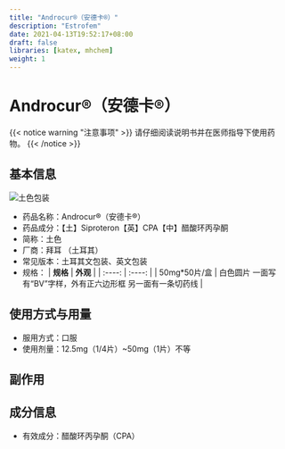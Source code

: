 ```yaml
---
title: "Androcur®（安德卡®）"
description: "Estrofem"
date: 2021-04-13T19:52:17+08:00
draft: false
libraries: [katex, mhchem]
weight: 1
---
```


# Androcur®（安德卡®）

{{< notice warning "注意事项" >}}
请仔细阅读说明书并在医师指导下使用药物。
{{< /notice >}}


## 基本信息

![土色包装](/images/Androcur.jpg)

- 药品名称：Androcur®（安德卡®）
- 药品成分：【土】Siproteron【英】CPA【中】醋酸环丙孕酮
- 简称：土色
- 厂商：拜耳 （土耳其）
- 常见版本：土耳其文包装、英文包装
- 规格：
| **规格** |  **外观** |
| :----: | :----: | 
| 50mg*50片/盒 | 白色圆片 一面写有“BV”字样，外有正六边形框 另一面有一条切药线 |


## 使用方式与用量
- 服用方式：口服
- 使用剂量：12.5mg（1/4片）~50mg（1片）不等

## 副作用

## 成分信息

- 有效成分：醋酸环丙孕酮（CPA）
